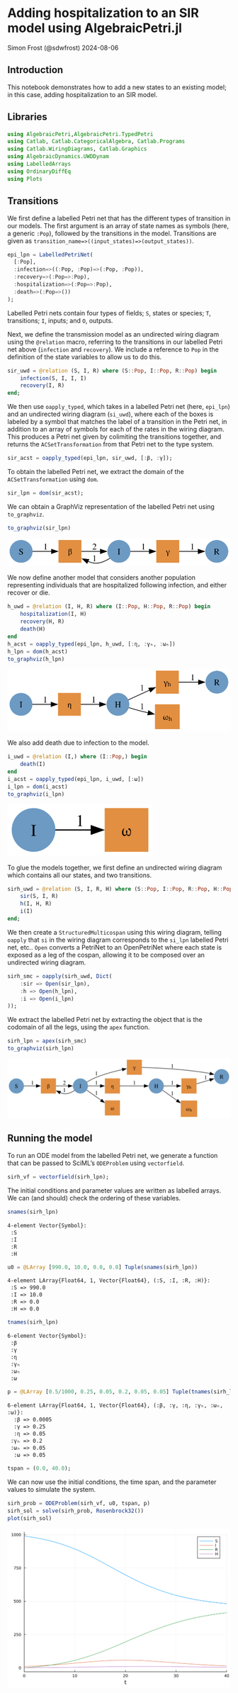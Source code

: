 # Adding hospitalization to an SIR model using AlgebraicPetri.jl
Simon Frost (@sdwfrost)
2024-08-06

## Introduction

This notebook demonstrates how to add a new states to an existing model;
in this case, adding hospitalization to an SIR model.

## Libraries

``` julia
using AlgebraicPetri,AlgebraicPetri.TypedPetri
using Catlab, Catlab.CategoricalAlgebra, Catlab.Programs
using Catlab.WiringDiagrams, Catlab.Graphics
using AlgebraicDynamics.UWDDynam
using LabelledArrays
using OrdinaryDiffEq
using Plots
```

## Transitions

We first define a labelled Petri net that has the different types of
transition in our models. The first argument is an array of state names
as symbols (here, a generic `:Pop`), followed by the transitions in the
model. Transitions are given as
`transition_name=>((input_states)=>(output_states))`.

``` julia
epi_lpn = LabelledPetriNet(
  [:Pop],
  :infection=>((:Pop, :Pop)=>(:Pop, :Pop)),
  :recovery=>(:Pop=>:Pop),
  :hospitalization=>(:Pop=>:Pop),
  :death=>(:Pop=>())
);
```

Labelled Petri nets contain four types of fields; `S`, states or
species; `T`, transitions; `I`, inputs; and `O`, outputs.

Next, we define the transmission model as an undirected wiring diagram
using the `@relation` macro, referring to the transitions in our
labelled Petri net above (`infection` and `recovery`). We include a
reference to `Pop` in the definition of the state variables to allow us
to do this.

``` julia
sir_uwd = @relation (S, I, R) where (S::Pop, I::Pop, R::Pop) begin
    infection(S, I, I, I)
    recovery(I, R)
end;
```

We then use `oapply_typed`, which takes in a labelled Petri net (here,
`epi_lpn`) and an undirected wiring diagram (`si_uwd`), where each of
the boxes is labeled by a symbol that matches the label of a transition
in the Petri net, in addition to an array of symbols for each of the
rates in the wiring diagram. This produces a Petri net given by
colimiting the transitions together, and returns the
`ACSetTransformation` from that Petri net to the type system.

``` julia
sir_acst = oapply_typed(epi_lpn, sir_uwd, [:β, :γ]);
```

To obtain the labelled Petri net, we extract the domain of the
`ACSetTransformation` using `dom`.

``` julia
sir_lpn = dom(sir_acst);
```

We can obtain a GraphViz representation of the labelled Petri net using
`to_graphviz`.

``` julia
to_graphviz(sir_lpn)
```

![](pn_compose_sirh_files/figure-commonmark/cell-7-output-1.svg)

We now define another model that considers another population
representing individuals that are hospitalized following infection, and
either recover or die.

``` julia
h_uwd = @relation (I, H, R) where (I::Pop, H::Pop, R::Pop) begin
    hospitalization(I, H)
    recovery(H, R)
    death(H)
end
h_acst = oapply_typed(epi_lpn, h_uwd, [:η, :γₕ, :ωₕ])
h_lpn = dom(h_acst)
to_graphviz(h_lpn)
```

![](pn_compose_sirh_files/figure-commonmark/cell-8-output-1.svg)

We also add death due to infection to the model.

``` julia
i_uwd = @relation (I,) where (I::Pop,) begin
    death(I)
end
i_acst = oapply_typed(epi_lpn, i_uwd, [:ω])
i_lpn = dom(i_acst)
to_graphviz(i_lpn)
```

![](pn_compose_sirh_files/figure-commonmark/cell-9-output-1.svg)

To glue the models together, we first define an undirected wiring
diagram which contains all our states, and two transitions.

``` julia
sirh_uwd = @relation (S, I, R, H) where (S::Pop, I::Pop, R::Pop, H::Pop) begin
    sir(S, I, R)
    h(I, H, R)
    i(I)
end;
```

We then create a `StructuredMulticospan` using this wiring diagram,
telling `oapply` that `si` in the wiring diagram corresponds to the
`si_lpn` labelled Petri net, etc.. `Open` converts a PetriNet to an
OpenPetriNet where each state is exposed as a leg of the cospan,
allowing it to be composed over an undirected wiring diagram.

``` julia
sirh_smc = oapply(sirh_uwd, Dict(
    :sir => Open(sir_lpn),
    :h => Open(h_lpn),
    :i => Open(i_lpn)
));
```

We extract the labelled Petri net by extracting the object that is the
codomain of all the legs, using the `apex` function.

``` julia
sirh_lpn = apex(sirh_smc)
to_graphviz(sirh_lpn)
```

![](pn_compose_sirh_files/figure-commonmark/cell-12-output-1.svg)

## Running the model

To run an ODE model from the labelled Petri net, we generate a function
that can be passed to SciML’s `ODEProblem` using `vectorfield`.

``` julia
sirh_vf = vectorfield(sirh_lpn);
```

The initial conditions and parameter values are written as labelled
arrays. We can (and should) check the ordering of these variables.

``` julia
snames(sirh_lpn)
```

    4-element Vector{Symbol}:
     :S
     :I
     :R
     :H

``` julia
u0 = @LArray [990.0, 10.0, 0.0, 0.0] Tuple(snames(sirh_lpn))
```

    4-element LArray{Float64, 1, Vector{Float64}, (:S, :I, :R, :H)}:
     :S => 990.0
     :I => 10.0
     :R => 0.0
     :H => 0.0

``` julia
tnames(sirh_lpn)
```

    6-element Vector{Symbol}:
     :β
     :γ
     :η
     :γₕ
     :ωₕ
     :ω

``` julia
p = @LArray [0.5/1000, 0.25, 0.05, 0.2, 0.05, 0.05] Tuple(tnames(sirh_lpn))
```

    6-element LArray{Float64, 1, Vector{Float64}, (:β, :γ, :η, :γₕ, :ωₕ, :ω)}:
      :β => 0.0005
      :γ => 0.25
      :η => 0.05
     :γₕ => 0.2
     :ωₕ => 0.05
      :ω => 0.05

``` julia
tspan = (0.0, 40.0);
```

We can now use the initial conditions, the time span, and the parameter
values to simulate the system.

``` julia
sirh_prob = ODEProblem(sirh_vf, u0, tspan, p)
sirh_sol = solve(sirh_prob, Rosenbrock32())
plot(sirh_sol)
```

![](pn_compose_sirh_files/figure-commonmark/cell-19-output-1.svg)
